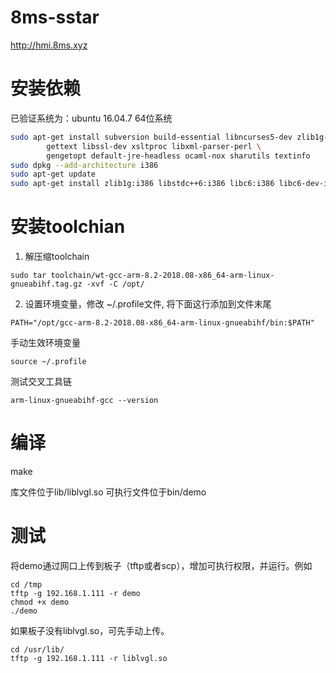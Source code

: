 # 8ms-sstar
http://hmi.8ms.xyz

# 安装依赖
已验证系统为：ubuntu 16.04.7 64位系统

````sh
sudo apt-get install subversion build-essential libncurses5-dev zlib1g-dev gawk git ccache \
		gettext libssl-dev xsltproc libxml-parser-perl \
		gengetopt default-jre-headless ocaml-nox sharutils textinfo
sudo dpkg --add-architecture i386
sudo apt-get update
sudo apt-get install zlib1g:i386 libstdc++6:i386 libc6:i386 libc6-dev-i386
````

# 安装toolchian

1. 解压缩toolchain

```
sudo tar toolchain/wt-gcc-arm-8.2-2018.08-x86_64-arm-linux-gnueabihf.tag.gz -xvf -C /opt/
```

2. 设置环境变量，修改 ~/.profile文件, 将下面这行添加到文件末尾

```
PATH="/opt/gcc-arm-8.2-2018.08-x86_64-arm-linux-gnueabihf/bin:$PATH"
```

手动生效环境变量
```
source ~/.profile
```

测试交叉工具链
```
arm-linux-gnueabihf-gcc --version
```

# 编译
make

库文件位于lib/liblvgl.so
可执行文件位于bin/demo

# 测试
将demo通过网口上传到板子（tftp或者scp），增加可执行权限，并运行。例如

```
cd /tmp
tftp -g 192.168.1.111 -r demo
chmod +x demo
./demo
```

如果板子没有liblvgl.so，可先手动上传。
```
cd /usr/lib/
tftp -g 192.168.1.111 -r liblvgl.so
```
